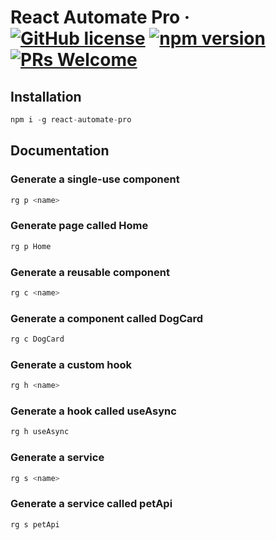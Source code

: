 # React Automate Pro &middot; [![GitHub license](https://img.shields.io/badge/license-ISC-blue.svg)](https://github.com/bvsbharat/react-automate/blob/master/LICENSE) [![npm version](https://img.shields.io/npm/v/react-automate-pro.svg?style=flat)](https://www.npmjs.com/package/react-automate-pro) [![PRs Welcome](https://img.shields.io/badge/PRs-welcome-brightgreen.svg)](https://github.com/bvsbharat/react-automate/pulls)

## Installation

```jsx
npm i -g react-automate-pro
```

## Documentation

### Generate a single-use component

```jsx
rg p <name>
```

### Generate page called Home

```jsx
rg p Home
```

### Generate a reusable component

```jsx
rg c <name>
```

### Generate a component called DogCard

```jsx
rg c DogCard
```

### Generate a custom hook

```jsx
rg h <name>
```

### Generate a hook called useAsync

```jsx
rg h useAsync
```

### Generate a service

```jsx
rg s <name>
```

### Generate a service called petApi

```jsx
rg s petApi
```
